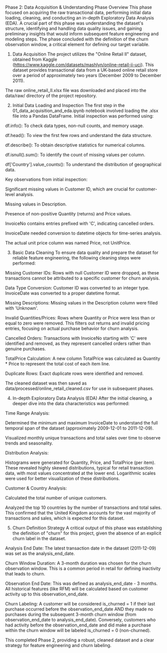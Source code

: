Phase 2: Data Acquisition & Understanding
Phase Overview
This phase focused on acquiring the raw transactional data, performing initial data loading, cleaning, and conducting an in-depth Exploratory Data Analysis (EDA). A crucial part of this phase was understanding the dataset's structure, identifying and handling data quality issues, and gaining preliminary insights that would inform subsequent feature engineering and modeling steps. The phase concluded with the definition of the churn observation window, a critical element for defining our target variable.

1. Data Acquisition
The project utilizes the "Online Retail II" dataset, obtained from Kaggle (https://www.kaggle.com/datasets/mashlyn/online-retail-ii-uci). This dataset provides transactional data from a UK-based online retail store over a period of approximately two years (December 2009 to December 2011).

The raw online_retail_II.xlsx file was downloaded and placed into the data/raw/ directory of the project repository.

2. Initial Data Loading and Inspection
The first step in the 01_data_acquisition_and_eda.ipynb notebook involved loading the .xlsx file into a Pandas DataFrame. Initial inspection was performed using:

df.info(): To check data types, non-null counts, and memory usage.

df.head(): To view the first few rows and understand the data structure.

df.describe(): To obtain descriptive statistics for numerical columns.

df.isnull().sum(): To identify the count of missing values per column.

df['Country'].value_counts(): To understand the distribution of geographical data.

Key observations from initial inspection:

Significant missing values in Customer ID, which are crucial for customer-level analysis.

Missing values in Description.

Presence of non-positive Quantity (returns) and Price values.

InvoiceNo contains entries prefixed with 'C', indicating cancelled orders.

InvoiceDate needed conversion to datetime objects for time-series analysis.

The actual unit price column was named Price, not UnitPrice.

3. Basic Data Cleaning
To ensure data quality and prepare the dataset for reliable feature engineering, the following cleaning steps were performed:

Missing Customer IDs: Rows with null Customer ID were dropped, as these transactions cannot be attributed to a specific customer for churn analysis.

Data Type Conversion: Customer ID was converted to an integer type. InvoiceDate was converted to a proper datetime format.

Missing Descriptions: Missing values in the Description column were filled with 'Unknown'.

Invalid Quantities/Prices: Rows where Quantity or Price were less than or equal to zero were removed. This filters out returns and invalid pricing entries, focusing on actual purchase behavior for churn analysis.

Cancelled Orders: Transactions with InvoiceNo starting with 'C' were identified and removed, as they represent cancelled orders rather than genuine purchases.

TotalPrice Calculation: A new column TotalPrice was calculated as Quantity * Price to represent the total cost of each item line.

Duplicate Rows: Exact duplicate rows were identified and removed.

The cleaned dataset was then saved as data/processed/online_retail_cleaned.csv for use in subsequent phases.

4. In-depth Exploratory Data Analysis (EDA)
After the initial cleaning, a deeper dive into the data characteristics was performed:

Time Range Analysis:

Determined the minimum and maximum InvoiceDate to understand the full temporal span of the dataset (approximately 2009-12-01 to 2011-12-09).

Visualized monthly unique transactions and total sales over time to observe trends and seasonality.

Distribution Analysis:

Histograms were generated for Quantity, Price, and TotalPrice (per item). These revealed highly skewed distributions, typical for retail transaction data, with most values concentrated at the lower end. Logarithmic scales were used for better visualization of these distributions.

Customer & Country Analysis:

Calculated the total number of unique customers.

Analyzed the top 10 countries by the number of transactions and total sales. This confirmed that the United Kingdom accounts for the vast majority of transactions and sales, which is expected for this dataset.

5. Churn Definition Strategy
A critical output of this phase was establishing the definition of "churn" for this project, given the absence of an explicit churn label in the dataset.

Analysis End Date: The latest transaction date in the dataset (2011-12-09) was set as the analysis_end_date.

Churn Window Duration: A 3-month duration was chosen for the churn observation window. This is a common period in retail for defining inactivity that leads to churn.

Observation End Date: This was defined as analysis_end_date - 3 months. All historical features (like RFM) will be calculated based on customer activity up to this observation_end_date.

Churn Labeling: A customer will be considered is_churned = 1 if their last purchase occurred before the observation_end_date AND they made no purchases during the subsequent 3-month churn window (from observation_end_date to analysis_end_date). Conversely, customers who had activity before the observation_end_date and did make a purchase within the churn window will be labeled is_churned = 0 (non-churned).

This completed Phase 2, providing a robust, cleaned dataset and a clear strategy for feature engineering and churn labeling.
